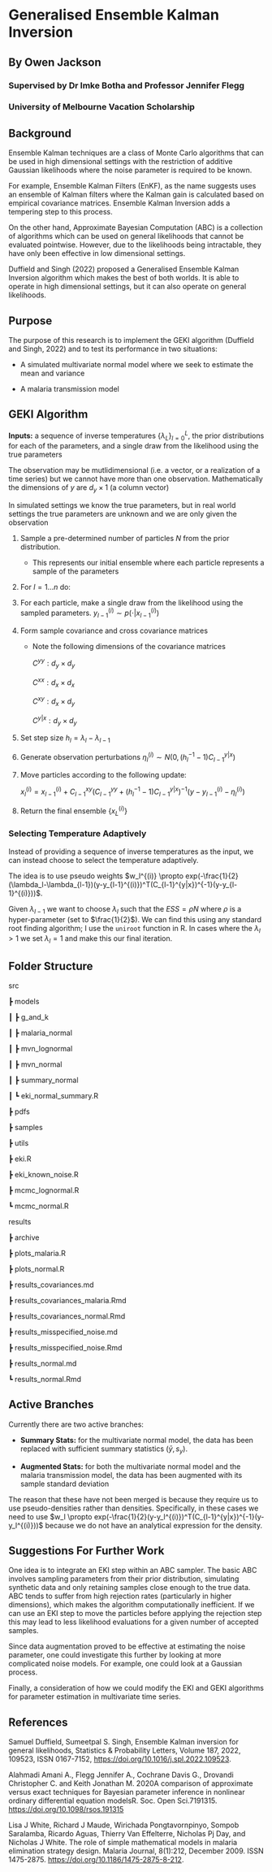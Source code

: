 # Generalised Ensemble Kalman Inversion

## By Owen Jackson

### Supervised by Dr Imke Botha and Professor Jennifer Flegg

### University of Melbourne Vacation Scholarship

## Background

Ensemble Kalman techniques are a class of Monte Carlo algorithms that can be used in high dimensional settings with the restriction of additive Gaussian likelihoods where the noise parameter is required to be known.

For example, Ensemble Kalman Filters (EnKF), as the name suggests uses an ensemble of Kalman filters where the Kalman gain is calculated based on empirical covariance matrices. Ensemble Kalman Inversion adds a tempering step to this process.

On the other hand, Approximate Bayesian Computation (ABC) is a collection of algorithms which can be used on general likelihoods that cannot be evaluated pointwise. However, due to the likelihoods being intractable, they have only been effective in low dimensional settings.

Duffield and Singh (2022) proposed a Generalised Ensemble Kalman Inversion algorithm which makes the best of both worlds. It is able to operate in high dimensional settings, but it can also operate on general likelihoods.

## Purpose

The purpose of this research is to implement the GEKI algorithm (Duffield and Singh, 2022) and to test its performance in two situations:

-   A simulated multivariate normal model where we seek to estimate the mean and variance

-   A malaria transmission model

## GEKI Algorithm

**Inputs:** a sequence of inverse temperatures $\{\lambda_L\}^L_{l=0}$, the prior distributions for each of the parameters, and a single draw from the likelihood using the true parameters

The observation may be mutlidimensional (i.e. a vector, or a realization of a time series) but we cannot have more than one observation. Mathematically the dimensions of $y$ are $d_y \times 1$ (a column vector)

In simulated settings we know the true parameters, but in real world settings the true parameters are unknown and we are only given the observation

1.  Sample a pre-determined number of particles $N$ from the prior distribution.

    -   This represents our initial ensemble where each particle represents a sample of the parameters

2.  For $l = 1 \ldots n$ do:

3.  For each particle, make a single draw from the likelihood using the sampled parameters. $y_{l-1}^{(i)} \sim p(\cdot|x_{l-1}^{(i)})$

4.  Form sample covariance and cross covariance matrices

    -   Note the following dimensions of the covariance matrices

        $C^{yy}: d_y \times d_y$

        $C^{xx}: d_x \times d_x$

        $C^{xy}: d_x \times d_y$

        $C^{y|x}: d_y \times d_y$

5.  Set step size $h_l = \lambda_l - \lambda_{l-1}$

6.  Generate observation perturbations $\eta_l^{(i)} \sim N(0, (h_l^{-1}-1)C_{l-1}^{y|x})$

7.  Move particles according to the following update:

    $x_l^{(i)} = x_{l-1}^{(i)} + C_{l-1}^{xy}(C_{l-1}^{yy} + (h_l^{-1}-1)C_{l-1}^{y|x})^{-1}(y-y_{l-1}^{(i)}-\eta_l^{(i)})$

8.  Return the final ensemble $\{x_L^{(i)}\}$

### Selecting Temperature Adaptively

Instead of providing a sequence of inverse temperatures as the input, we can instead choose to select the temperature adaptively.

The idea is to use pseudo weights $w_l^{(i)} \propto exp(-\frac{1}{2}(\lambda_l-\lambda_{l-1})(y-y_{l-1}^{(i)})^T(C_{l-1}^{y|x})^{-1}(y-y_{l-1}^{(i)}))$.

Given $\lambda_{l-1}$ we want to choose $\lambda_l$ such that the $ESS = \rho N$ where $\rho$ is a hyper-parameter (set to $\frac{1}{2}$). We can find this using any standard root finding algorithm; I use the `uniroot` function in R. In cases where the $\lambda_l > 1$ we set $\lambda_l = 1$ and make this our final iteration.

## Folder Structure

src

┣ models

┃ ┣ g_and_k

┃ ┣ malaria_normal

┃ ┣ mvn_lognormal

┃ ┣ mvn_normal

┃ ┣ summary_normal

┃ ┗ eki_normal_summary.R

┣ pdfs

┣ samples

┣ utils

┣ eki.R

┣ eki_known_noise.R

┣ mcmc_lognormal.R

┗ mcmc_normal.R

results

┣ archive

┣ plots_malaria.R

┣ plots_normal.R

┣ results_covariances.md

┣ results_covariances_malaria.Rmd

┣ results_covariances_normal.Rmd

┣ results_misspecified_noise.md

┣ results_misspecified_noise.Rmd

┣ results_normal.md

┗ results_normal.Rmd

## Active Branches

Currently there are two active branches:

-   **Summary Stats:** for the multivariate normal model, the data has been replaced with sufficient summary statistics $(\bar{y}, s_y)$.

-   **Augmented Stats:** for both the multivariate normal model and the malaria transmission model, the data has been augmented with its sample standard deviation

The reason that these have not been merged is because they require us to use pseudo-densities rather than densities. Specifically, in these cases we need to use $w_l \propto exp(-\frac{1}{2}(y-y_l^{(i)})^T(C_{l-1}^{y|x})^{-1}(y-y_l^{(i)}))$ because we do not have an analytical expression for the density.

## Suggestions For Further Work

One idea is to integrate an EKI step within an ABC sampler. The basic ABC involves sampling parameters from their prior distribution, simulating synthetic data and only retaining samples close enough to the true data. ABC tends to suffer from high rejection rates (particularly in higher dimensions), which makes the algorithm computationally inefficient. If we can use an EKI step to move the particles before applying the rejection step this may lead to less likelihood evaluations for a given number of accepted samples.

Since data augmentation proved to be effective at estimating the noise parameter, one could investigate this further by looking at more complicated noise models. For example, one could look at a Gaussian process.

Finally, a consideration of how we could modify the EKI and GEKI algorithms for parameter estimation in multivariate time series.

## References

Samuel Duffield, Sumeetpal S. Singh, Ensemble Kalman inversion for general likelihoods, Statistics & Probability Letters, Volume 187, 2022, 109523, ISSN 0167-7152, <https://doi.org/10.1016/j.spl.2022.109523>.

Alahmadi Amani A., Flegg Jennifer A., Cochrane Davis G., Drovandi Christopher C. and Keith Jonathan M. 2020A comparison of approximate versus exact techniques for Bayesian parameter inference in nonlinear ordinary differential equation modelsR. Soc. Open Sci.7191315. <https://doi.org/10.1098/rsos.191315>

Lisa J White, Richard J Maude, Wirichada Pongtavornpinyo, Sompob Saralamba, Ricardo Aguas, Thierry Van Effelterre, Nicholas Pj Day, and Nicholas J White. The role of simple mathematical models in malaria elimination strategy design. Malaria Journal, 8(1):212, December 2009. ISSN 1475-2875. <https://doi.org/10.1186/1475-2875-8-212>.
